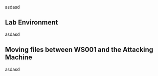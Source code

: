 asdasd

## Lab Environment

asdasd

## Moving files between WS001 and the Attacking Machine

asdasd
